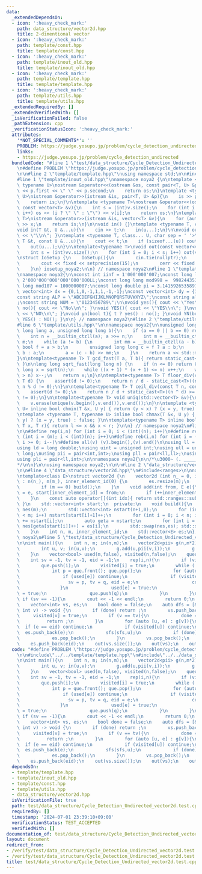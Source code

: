 ```yaml
---
data:
  _extendedDependsOn:
  - icon: ':heavy_check_mark:'
    path: data_structure/vector2d.hpp
    title: 2-dimentional vector
  - icon: ':heavy_check_mark:'
    path: template/const.hpp
    title: template/const.hpp
  - icon: ':heavy_check_mark:'
    path: template/inout_old.hpp
    title: template/inout_old.hpp
  - icon: ':heavy_check_mark:'
    path: template/template.hpp
    title: template/template.hpp
  - icon: ':heavy_check_mark:'
    path: template/utils.hpp
    title: template/utils.hpp
  _extendedRequiredBy: []
  _extendedVerifiedWith: []
  _isVerificationFailed: false
  _pathExtension: cpp
  _verificationStatusIcon: ':heavy_check_mark:'
  attributes:
    '*NOT_SPECIAL_COMMENTS*': ''
    PROBLEM: https://judge.yosupo.jp/problem/cycle_detection_undirected
    links:
    - https://judge.yosupo.jp/problem/cycle_detection_undirected
  bundledCode: "#line 1 \"test/data_structure/Cycle_Detection_Undirected_vector2d.test.cpp\"\
    \n#define PROBLEM \"https://judge.yosupo.jp/problem/cycle_detection_undirected\"\
    \n\n#line 2 \"template/template.hpp\"\nusing namespace std;\n\n#include<bits/stdc++.h>\n\
    #line 1 \"template/inout_old.hpp\"\nnamespace noya2 {\n\ntemplate <typename T,\
    \ typename U>\nostream &operator<<(ostream &os, const pair<T, U> &p){\n    os\
    \ << p.first << \" \" << p.second;\n    return os;\n}\ntemplate <typename T, typename\
    \ U>\nistream &operator>>(istream &is, pair<T, U> &p){\n    is >> p.first >> p.second;\n\
    \    return is;\n}\n\ntemplate <typename T>\nostream &operator<<(ostream &os,\
    \ const vector<T> &v){\n    int s = (int)v.size();\n    for (int i = 0; i < s;\
    \ i++) os << (i ? \" \" : \"\") << v[i];\n    return os;\n}\ntemplate <typename\
    \ T>\nistream &operator>>(istream &is, vector<T> &v){\n    for (auto &x : v) is\
    \ >> x;\n    return is;\n}\n\nvoid in() {}\ntemplate <typename T, class... U>\n\
    void in(T &t, U &...u){\n    cin >> t;\n    in(u...);\n}\n\nvoid out() { cout\
    \ << \"\\n\"; }\ntemplate <typename T, class... U, char sep = ' '>\nvoid out(const\
    \ T &t, const U &...u){\n    cout << t;\n    if (sizeof...(u)) cout << sep;\n\
    \    out(u...);\n}\n\ntemplate<typename T>\nvoid out(const vector<vector<T>> &vv){\n\
    \    int s = (int)vv.size();\n    for (int i = 0; i < s; i++) out(vv[i]);\n}\n\
    \nstruct IoSetup {\n    IoSetup(){\n        cin.tie(nullptr);\n        ios::sync_with_stdio(false);\n\
    \        cout << fixed << setprecision(15);\n        cerr << fixed << setprecision(7);\n\
    \    }\n} iosetup_noya2;\n\n} // namespace noya2\n#line 1 \"template/const.hpp\"\
    \nnamespace noya2{\n\nconst int iinf = 1'000'000'007;\nconst long long linf =\
    \ 2'000'000'000'000'000'000LL;\nconst long long mod998 =  998244353;\nconst long\
    \ long mod107 = 1000000007;\nconst long double pi = 3.14159265358979323;\nconst\
    \ vector<int> dx = {0,1,0,-1,1,1,-1,-1};\nconst vector<int> dy = {1,0,-1,0,1,-1,-1,1};\n\
    const string ALP = \"ABCDEFGHIJKLMNOPQRSTUVWXYZ\";\nconst string alp = \"abcdefghijklmnopqrstuvwxyz\"\
    ;\nconst string NUM = \"0123456789\";\n\nvoid yes(){ cout << \"Yes\\n\"; }\nvoid\
    \ no(){ cout << \"No\\n\"; }\nvoid YES(){ cout << \"YES\\n\"; }\nvoid NO(){ cout\
    \ << \"NO\\n\"; }\nvoid yn(bool t){ t ? yes() : no(); }\nvoid YN(bool t){ t ?\
    \ YES() : NO(); }\n\n} // namespace noya2\n#line 2 \"template/utils.hpp\"\n\n\
    #line 6 \"template/utils.hpp\"\n\nnamespace noya2{\n\nunsigned long long inner_binary_gcd(unsigned\
    \ long long a, unsigned long long b){\n    if (a == 0 || b == 0) return a + b;\n\
    \    int n = __builtin_ctzll(a); a >>= n;\n    int m = __builtin_ctzll(b); b >>=\
    \ m;\n    while (a != b) {\n        int mm = __builtin_ctzll(a - b);\n       \
    \ bool f = a > b;\n        unsigned long long c = f ? a : b;\n        b = f ?\
    \ b : a;\n        a = (c - b) >> mm;\n    }\n    return a << std::min(n, m);\n\
    }\n\ntemplate<typename T> T gcd_fast(T a, T b){ return static_cast<T>(inner_binary_gcd(std::abs(a),std::abs(b)));\
    \ }\n\nlong long sqrt_fast(long long n) {\n    if (n <= 0) return 0;\n    long\
    \ long x = sqrt(n);\n    while ((x + 1) * (x + 1) <= n) x++;\n    while (x * x\
    \ > n) x--;\n    return x;\n}\n\ntemplate<typename T> T floor_div(const T n, const\
    \ T d) {\n    assert(d != 0);\n    return n / d - static_cast<T>((n ^ d) < 0 &&\
    \ n % d != 0);\n}\n\ntemplate<typename T> T ceil_div(const T n, const T d) {\n\
    \    assert(d != 0);\n    return n / d + static_cast<T>((n ^ d) >= 0 && n % d\
    \ != 0);\n}\n\ntemplate<typename T> void uniq(std::vector<T> &v){\n    std::sort(v.begin(),v.end());\n\
    \    v.erase(unique(v.begin(),v.end()),v.end());\n}\n\ntemplate <typename T, typename\
    \ U> inline bool chmin(T &x, U y) { return (y < x) ? (x = y, true) : false; }\n\
    \ntemplate <typename T, typename U> inline bool chmax(T &x, U y) { return (x <\
    \ y) ? (x = y, true) : false; }\n\ntemplate<typename T> inline bool range(T l,\
    \ T x, T r){ return l <= x && x < r; }\n\n} // namespace noya2\n#line 8 \"template/template.hpp\"\
    \n\n#define rep(i,n) for (int i = 0; i < (int)(n); i++)\n#define repp(i,m,n) for\
    \ (int i = (m); i < (int)(n); i++)\n#define reb(i,n) for (int i = (int)(n-1);\
    \ i >= 0; i--)\n#define all(v) (v).begin(),(v).end()\n\nusing ll = long long;\n\
    using ld = long double;\nusing uint = unsigned int;\nusing ull = unsigned long\
    \ long;\nusing pii = pair<int,int>;\nusing pll = pair<ll,ll>;\nusing pil = pair<int,ll>;\n\
    using pli = pair<ll,int>;\n\nnamespace noya2{\n\n/*\u3000~ (. _________ . /)\u3000\
    */\n\n}\n\nusing namespace noya2;\n\n\n#line 2 \"data_structure/vector2d.hpp\"\
    \n\n#line 4 \"data_structure/vector2d.hpp\"\n#include<ranges>\n\nnamespace noya2{\n\
    \ntemplate<class E>\nstruct vector2d {\n    vector2d (int n_ = 0, int m_ = 0)\
    \ : n(n_), m(m_), inner_element_id(0) {\n        es.resize(m);\n        start.resize(m,0);\n\
    \        if (m == 0) build();\n    }\n    void add(int from, E e){\n        es[inner_element_id]\
    \ = e, start[inner_element_id] = from;\n        if (++inner_element_id == m) build();\n\
    \    }\n    const auto operator[](int idx){ return std::ranges::subrange(es.begin()+start[idx],es.begin()+start[idx+1]);\
    \ }\n    std::vector<int> start;\n  private:\n    void build(){\n        std::vector<E>\
    \ nes(m);\n        std::vector<int> nstart(n+1,0);\n        for (int i = 0; i\
    \ < m; i++) nstart[start[i]+1]++;\n        for (int i = 0; i < n; i++) nstart[i+1]\
    \ += nstart[i];\n        auto geta = nstart;\n        for (int i = 0; i < m; i++)\
    \ nes[geta[start[i]]++] = es[i];\n        std::swap(nes,es); std::swap(nstart,start);\n\
    \    }\n    int n, m, inner_element_id;\n    std::vector<E> es;\n};\n\n} // namespace\
    \ noya2\n#line 5 \"test/data_structure/Cycle_Detection_Undirected_vector2d.test.cpp\"\
    \n\nint main(){\n    int n, m; in(n,m);\n    vector2d<pii> g(n,m*2);\n    rep(i,m){\n\
    \        int u, v; in(u,v);\n        g.add(u,pii(v,i));\n        g.add(v,pii(u,i));\n\
    \    }\n    vector<bool> used(m,false), visited(n,false);\n    queue<int> que;\n\
    \    int sv = -1, tv = -1, eid = -1;\n    rep(i,n){\n        if (visited[i]) continue;\n\
    \        que.push(i);\n        visited[i] = true;\n        while (!que.empty()){\n\
    \            int p = que.front(); que.pop();\n            for (auto [q, e] : g[p]){\n\
    \                if (used[e]) continue;\n                if (visited[q]){\n  \
    \                  sv = p, tv = q, eid = e;\n                    continue;\n \
    \               }\n                used[e] = true;\n                visited[q]\
    \ = true;\n                que.push(q);\n            }\n        }\n    }\n   \
    \ if (sv == -1){\n        cout << -1 << endl;\n        return 0;\n    }\n    fill(all(visited),false);\n\
    \    vector<int> vs, es;\n    bool done = false;\n    auto dfs = [&](auto sfs,\
    \ int v) -> void {\n        if (done) return ;\n        vs.push_back(v);\n   \
    \     visited[v] = true;\n        if (v == tv){\n            done = true;\n  \
    \          return ;\n        }\n        for (auto [u, e] : g[v]){\n          \
    \  if (e == eid) continue;\n            if (visited[u]) continue;\n          \
    \  es.push_back(e);\n            sfs(sfs,u);\n            if (done) return ;\n\
    \            es.pop_back();\n        }\n        vs.pop_back();\n    };\n    dfs(dfs,sv);\n\
    \    es.push_back(eid);\n    out(vs.size());\n    out(vs);\n    out(es);\n}\n"
  code: "#define PROBLEM \"https://judge.yosupo.jp/problem/cycle_detection_undirected\"\
    \n\n#include\"../../template/template.hpp\"\n#include\"../../data_structure/vector2d.hpp\"\
    \n\nint main(){\n    int n, m; in(n,m);\n    vector2d<pii> g(n,m*2);\n    rep(i,m){\n\
    \        int u, v; in(u,v);\n        g.add(u,pii(v,i));\n        g.add(v,pii(u,i));\n\
    \    }\n    vector<bool> used(m,false), visited(n,false);\n    queue<int> que;\n\
    \    int sv = -1, tv = -1, eid = -1;\n    rep(i,n){\n        if (visited[i]) continue;\n\
    \        que.push(i);\n        visited[i] = true;\n        while (!que.empty()){\n\
    \            int p = que.front(); que.pop();\n            for (auto [q, e] : g[p]){\n\
    \                if (used[e]) continue;\n                if (visited[q]){\n  \
    \                  sv = p, tv = q, eid = e;\n                    continue;\n \
    \               }\n                used[e] = true;\n                visited[q]\
    \ = true;\n                que.push(q);\n            }\n        }\n    }\n   \
    \ if (sv == -1){\n        cout << -1 << endl;\n        return 0;\n    }\n    fill(all(visited),false);\n\
    \    vector<int> vs, es;\n    bool done = false;\n    auto dfs = [&](auto sfs,\
    \ int v) -> void {\n        if (done) return ;\n        vs.push_back(v);\n   \
    \     visited[v] = true;\n        if (v == tv){\n            done = true;\n  \
    \          return ;\n        }\n        for (auto [u, e] : g[v]){\n          \
    \  if (e == eid) continue;\n            if (visited[u]) continue;\n          \
    \  es.push_back(e);\n            sfs(sfs,u);\n            if (done) return ;\n\
    \            es.pop_back();\n        }\n        vs.pop_back();\n    };\n    dfs(dfs,sv);\n\
    \    es.push_back(eid);\n    out(vs.size());\n    out(vs);\n    out(es);\n}"
  dependsOn:
  - template/template.hpp
  - template/inout_old.hpp
  - template/const.hpp
  - template/utils.hpp
  - data_structure/vector2d.hpp
  isVerificationFile: true
  path: test/data_structure/Cycle_Detection_Undirected_vector2d.test.cpp
  requiredBy: []
  timestamp: '2024-07-01 23:39:10+09:00'
  verificationStatus: TEST_ACCEPTED
  verifiedWith: []
documentation_of: test/data_structure/Cycle_Detection_Undirected_vector2d.test.cpp
layout: document
redirect_from:
- /verify/test/data_structure/Cycle_Detection_Undirected_vector2d.test.cpp
- /verify/test/data_structure/Cycle_Detection_Undirected_vector2d.test.cpp.html
title: test/data_structure/Cycle_Detection_Undirected_vector2d.test.cpp
---
```

